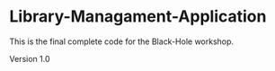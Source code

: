 # Library-Managament-Application
 This is the final complete code for the Black-Hole workshop. 
 
 Version 1.0
